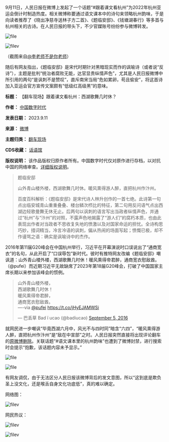 9月11日，人民日报在微博上发起了一个话题“#跟着课文看杭州”为2022年杭州亚运会倒计时制造热度。相关微博称要通过语文课本中的诗句来领略杭州韵味，于是向读者推荐了《晓出净慈寺送林子方二首》、《题临安邸》、《钱塘湖春行》等多首与杭州相关的古诗。在人民日报的带头下，不少官媒账号纷纷参与微博转发。


![file](https://chinadigitaltimes.net/chinese/files/2023/09/image-1694427942807.png)  

![filev](https://chinadigitaltimes.net/chinese/files/2023/09/image-1694427955965.png)


（截图来自[@李老师不是你老师](https://twitter.com/whyyoutouzhele/status/1701166723339047357 "@李老师不是你老师")）


随后有网友指出，《题临安邸》是宋代时期针对黑暗现实而作的讽喻诗（或者说“反诗”），主题是批判“统治者腐败无能，达官显贵纵情声色”，尤其是人民日报微博中所引用的两句“是讽刺不是赞叹”，直斥南宋当局“危如累卵，苟且偷安”，将这首诗加入亚运会官方宣传文案颇有“低级红高级黑”的意味。




**标题：** 【翻车现场】跟着课文看杭州：西湖歌舞几时休？  

**作者：** [中国数字时代](https://chinadigitaltimes.net/space/中国数字时代)  

**发表日期：** 2023.9.11  

**来源：** [微博](https://weibo.com/2803301701/NiL4ncXiN)  

**主题归类：** [翻车现场](https://chinadigitaltimes.net/space/翻车现场)  

**CDS收藏：** [话语馆](https://chinadigitaltimes.net/space/%E8%AF%9D%E8%AF%AD%E9%A6%86)  

**版权说明：** 该作品版权归原作者所有。中国数字时代仅对原作进行存档，以对抗中国的网络审查。[详细版权说明](https://chinadigitaltimes.net/chinese/copyright)。



> 
> 题临安邸
> 
> 
> 山外青山楼外楼，西湖歌舞几时休。暖风熏得游人醉，直把杭州作汴州。
> 
> 
> 百度百科解析：《题临安邸》是宋代诗人林升创作的一首七绝。此诗第一句点出临安城青山重重叠叠、楼台鳞次栉比的特征，第二句用反问语气点出西湖边轻歌曼舞无休无止。后两句以讽刺的语言写出当政者纵情声色，并通过“杭州”与“汴州”的对照，不露声色地揭露了“游人们”的腐朽本质，也由此表现出作者对当政者不思收复失地的愤激以及对国家命运的担忧。全诗构思巧妙，措词精当，冷言冷语的讽刺，偏从热闹的场面写起；愤慨已极，却不作谩骂之语：确实是讽喻诗中的杰作。
> 
> 
> 


2016年第11届G20峰会在中国杭州举行，习近平在开幕演说时口误说出了“通商宽衣”的名句，从此开启了“口误辱包”新时代。彼时有推特网友改编《题临安邸》嘲讽道：山外青山楼外楼，西湖歌舞几时休！暖风熏得帝君醉，通商宽衣慰敌酋。（@pufei）而近期习近平无故缺席了2023年第18届G20峰会，打破了中国国家主席长期以来参加该峰会的惯例。



> 
> 山外青山楼外楼，  
> 西湖歌舞几时休！  
> 暖风熏得帝君醉，  
> 通商宽衣慰敌酋。  
> —-via [@pufei](https://twitter.com/pufei?ref_src=twsrc%5Etfw) <https://t.co/jHyEJAMWSi>
> 
> 
> — 巴丢草 Bad ї ucao (@badiucao) [September 5, 2016](https://twitter.com/badiucao/status/772691249241272320?ref_src=twsrc%5Etfw)
> 
> 



就网民进一步嘲讽“毕竟西湖六月中，风光不与四时同”暗含“六四”，“暖风熏得游人醉，直把杭州作汴州”是“敌在中宣部”之时。人民日报突然直接将出现评论翻车的[原微博删除](https://weibo.com/2803301701/NiL4ncXiN "原微博删除")。关联话题“#语文课本里的杭州韵味”也遭到了微博封禁，进行搜索时会提示“抱歉，该话题内容未予显示。”


![file](https://chinadigitaltimes.net/chinese/files/2023/09/image-1694430086585.png)


![file](https://chinadigitaltimes.net/chinese/files/2023/09/image-1694430154099.png)


有网友调侃，由于无法区分人民日报该微博背后的发文意图，所以“这到底是欺负圣上没文化，还是喉舌自身文化功底低”，真的难以确定。


网络图：


![filev](https://chinadigitaltimes.net/chinese/files/2023/09/image-1694429909875.png)


网民热议：


![filev](https://chinadigitaltimes.net/chinese/files/2023/09/image-1694429391911.png)  

![filev](https://chinadigitaltimes.net/chinese/files/2023/09/image-1694430826618.png)

